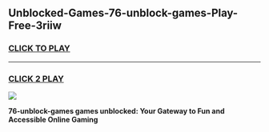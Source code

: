 
## Unblocked-Games-76-unblock-games-Play-Free-3riiw
<h3>
<a href="https://premium76.site?title=76-unblock-games&ref=12A">CLICK TO PLAY</a></h3>
<hr>

<h3>
<a href="https://premium76.site?title=76-unblock-games&ref=12A">CLICK 2 PLAY</a>
  
</h3>

<a href="https://premium76.site?title=76-unblock-games&ref=12A"><img src="https://clearcache.store/games.png"></a>


**76-unblock-games games unblocked: Your Gateway to Fun and Accessible Online Gaming**
